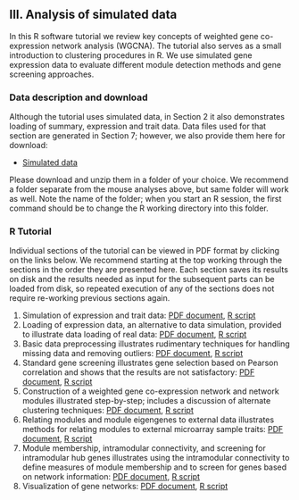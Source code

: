 ## III. Analysis of simulated data

In this R software tutorial we review key concepts of weighted gene co-expression network analysis (WGCNA). The tutorial also serves as a small introduction to clustering procedures in R. We use simulated gene expression data to evaluate different module detection methods and gene screening approaches.

### Data description and download

Although the tutorial uses simulated data, in Section 2 it also demonstrates loading of summary, expression and trait data. Data files used for that section are generated in Section 7; however, we also provide them here for download:

- [Simulated data](https://horvath.genetics.ucla.edu/html/CoexpressionNetwork/Rpackages/WGCNA/Tutorials/SimulatedData.zip)

Please download and unzip them in a folder of your choice. We recommend a folder separate from the mouse analyses above, but same folder will work as well. Note the name of the folder; when you start an R session, the first command should be to change the R working directory into this folder.

### R Tutorial

Individual sections of the tutorial can be viewed in PDF format by clicking on the links below. We recommend starting at the top working through the sections in the order they are presented here. Each section saves its results on disk and the results needed as input for the subsequent parts can be loaded from disk, so repeated execution of any of the sections does not require re-working previous sections again.

1. Simulation of expression and trait data: [PDF document](https://horvath.genetics.ucla.edu/html/CoexpressionNetwork/Rpackages/WGCNA/Tutorials/Simulated-01-dataSimulation.pdf), [R script](https://horvath.genetics.ucla.edu/html/CoexpressionNetwork/Rpackages/WGCNA/Tutorials/Simulated-01-dataSimulation.R)
2. Loading of expression data, an alternative to data simulation, provided to illustrate data loading of real data: [PDF document](https://horvath.genetics.ucla.edu/html/CoexpressionNetwork/Rpackages/WGCNA/Tutorials/Simulated-02-dataLoading.pdf), [R script](https://horvath.genetics.ucla.edu/html/CoexpressionNetwork/Rpackages/WGCNA/Tutorials/Simulated-02-dataLoading.R)
3. Basic data preprocessing illustrates rudimentary techniques for handling missing data and removing outliers: [PDF document](https://horvath.genetics.ucla.edu/html/CoexpressionNetwork/Rpackages/WGCNA/Tutorials/Simulated-03-Preprocessing.pdf), [R script](https://horvath.genetics.ucla.edu/html/CoexpressionNetwork/Rpackages/WGCNA/Tutorials/Simulated-03-Preprocessing.R)
4. Standard gene screening illustrates gene selection based on Pearson correlation and shows that the results are not satisfactory: [PDF document](https://horvath.genetics.ucla.edu/html/CoexpressionNetwork/Rpackages/WGCNA/Tutorials/Simulated-04-StandardScreening.pdf), [R script](https://horvath.genetics.ucla.edu/html/CoexpressionNetwork/Rpackages/WGCNA/Tutorials/Simulated-04-StandardScreening.R)
5. Construction of a weighted gene co-expression network and network modules illustrated step-by-step; includes a discussion of alternate clustering techniques: [PDF document](https://horvath.genetics.ucla.edu/html/CoexpressionNetwork/Rpackages/WGCNA/Tutorials/Simulated-05-NetworkConstruction.pdf), [R script](https://horvath.genetics.ucla.edu/html/CoexpressionNetwork/Rpackages/WGCNA/Tutorials/Simulated-05-NetworkConstruction.R)
6. Relating modules and module eigengenes to external data illustrates methods for relating modules to external microarray sample traits: [PDF document](https://horvath.genetics.ucla.edu/html/CoexpressionNetwork/Rpackages/WGCNA/Tutorials/Simulated-06-RelatingToExt.pdf), [R script](https://horvath.genetics.ucla.edu/html/CoexpressionNetwork/Rpackages/WGCNA/Tutorials/Simulated-06-RelatingToExt.R)
7. Module membership, intramodular connectivity, and screening for intramodular hub genes illustrates using the intramodular connectivity to define measures of module membership and to screen for genes based on network information: [PDF document](https://horvath.genetics.ucla.edu/html/CoexpressionNetwork/Rpackages/WGCNA/Tutorials/Simulated-07-Membership.pdf), [R script](https://horvath.genetics.ucla.edu/html/CoexpressionNetwork/Rpackages/WGCNA/Tutorials/Simulated-07-Membership.R)
8. Visualization of gene networks: [PDF document](https://horvath.genetics.ucla.edu/html/CoexpressionNetwork/Rpackages/WGCNA/Tutorials/Simulated-08-Visualization.pdf), [R script](https://horvath.genetics.ucla.edu/html/CoexpressionNetwork/Rpackages/WGCNA/Tutorials/Simulated-08-Visualization.R)  

